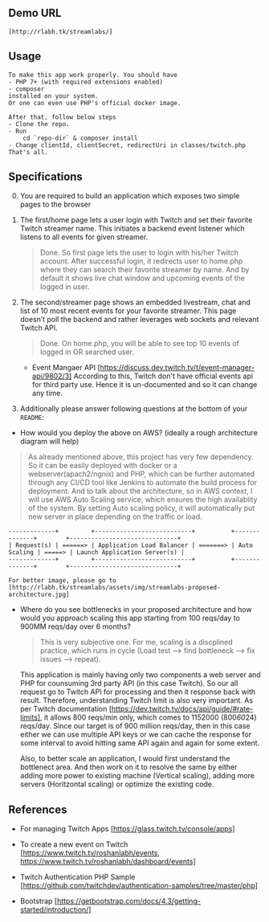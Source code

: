 ## Demo URL
    [http://rlabh.tk/streamlabs/]
    
## Usage
    To make this app work properly. You should have
    - PHP 7+ (with required extensions enabled)
    - composer
    installed on your system.
    Or one can even use PHP's official docker image.

    After that, follow below steps
    - Clone the repo.
    - Run 
        cd `repo-dir` & composer install
    - Change clientId, clientSecret, redirectUri in classes/twitch.php
    That's all.

## Specifications

0. You are required to build an application which exposes two simple pages to the browser

1. The first/home page lets a user login with Twitch and set their favorite Twitch streamer name. This initiates a backend event
   listener which listens to all events for given streamer.
    > Done. So first page lets the user to login with his/her Twitch account. After successful login, it redirects user to home.php where they can search their favorite streamer by name. And by default it shows live chat window and upcoming events of the logged in user.

2. The second/streamer page shows an embedded livestream, chat and list of 10 most recent events for your favorite streamer. This page
   doesn’t poll the backend and rather leverages web sockets and relevant Twitch API.
   > Done. On home.php, you will be able to see top 10 events of logged in OR searched user.
    
    * Event Mangaer API
    [https://discuss.dev.twitch.tv/t/event-manager-api/9802/3]
    According to this, Twitch don't have official events api for third party use. Hence it is un-documented and so it can change any time.

3. Additionally please answer following questions at the bottom of your `README`:
- How would you deploy the above on AWS? (ideally a rough architecture diagram will help)
> As already mentioned above, this project has very few dependency. So it can be easily deployed with docker or a webserver(apach2/ngnix) and PHP, which can be further automated through any CI/CD tool like Jenkins to automate the build process for deployment.
And to talk about the architecture, so in AWS context, I will use AWS Auto Scaling service, which ensures the high availablity of the system. By setting Auto scaling policy, it will automatically put new server in place depending on the traffic or load.

    -------------+         +---------------------------+          +--------------+        +------------------------------+
    | Request(s) | ======> | Application Load Balancer | =======> | Auto Scaling | =====> | Launch Application Server(s) |
    -------------+         +---------------------------+          +--------------+        +------------------------------+
    
    For better image, please go to [http://rlabh.tk/streamlabs/assets/img/streamlabs-proposed-architecture.jpg]

- Where do you see bottlenecks in your proposed architecture and how would you approach scaling this app starting from 100 reqs/day to
   900MM reqs/day over 6 months?
    > This is very subjective one. For me, scaling is a discplined practice, which runs in cycle (Load test --> find bottleneck --> fix issues --> repeat).

    This application is mainly having only two components a web server and PHP for counsuming 3rd party API (in this case Twitch). So our all request go to Twitch API for processing and then it response back with result. Therefore, understanding Twitch limit is also very important. As per Twitch documentation [https://dev.twitch.tv/docs/api/guide/#rate-limits], it allows 800 reqs/min only, which comes to 1152000 (800*60*24) reqs/day. Since our target is of 900 million reqs/day, then in this case either we can use multiple API keys or we can cache the response for some interval to avoid hitting same API again and again for some extent.
    
    Also, to better scale an application, I would first understand the bottlenect area. And then work on it to resolve the same by either adding more power to existing machine (Vertical scaling), adding more servers (Horitzontal scaling) or optimize the existing code.

## References
* For managing Twitch Apps
[https://glass.twitch.tv/console/apps]

* To create a new event on Twitch
[https://www.twitch.tv/roshanlabh/events, https://www.twitch.tv/roshanlabh/dashboard/events]

* Twitch Authentication PHP Sample
[https://github.com/twitchdev/authentication-samples/tree/master/php]

* Bootstrap
[https://getbootstrap.com/docs/4.3/getting-started/introduction/]
